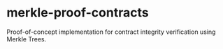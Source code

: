 # merkle-proof-contracts
Proof-of-concept implementation for contract integrity verification using Merkle Trees.
